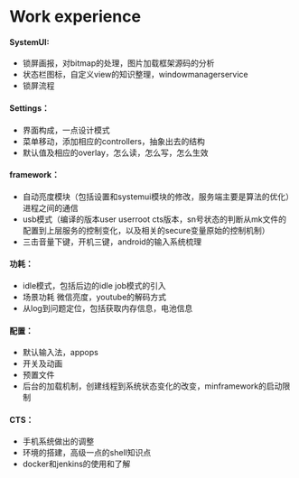 # Work experience

#### SystemUI:

* 锁屏画报，对bitmap的处理，图片加载框架源码的分析
* 状态栏图标，自定义view的知识整理，windowmanagerservice
* 锁屏流程

#### Settings：

* 界面构成，一点设计模式
* 菜单移动，添加相应的controllers，抽象出去的结构
* 默认值及相应的overlay，怎么读，怎么写，怎么生效

#### framework：

* 自动亮度模块（包括设置和systemui模块的修改，服务端主要是算法的优化）进程之间的通信
* usb模式（编译的版本user userroot cts版本，sn号状态的判断从mk文件的配置到上层服务的控制变化，以及相关的secure变量原始的控制机制）
* 三击音量下键，开机三键，android的输入系统梳理

#### 功耗：

* idle模式，包括后边的idle job模式的引入
* 场景功耗 微信亮度，youtube的解码方式
* 从log到问题定位，包括获取内存信息，电池信息

#### 配置：

* 默认输入法，appops
* 开关及动画
* 预置文件
* 后台的加载机制，创建线程到系统状态变化的改变，minframework的启动限制

#### CTS：

* 手机系统做出的调整
* 环境的搭建，高级一点的shell知识点
* docker和jenkins的使用和了解